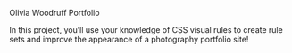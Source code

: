 Olivia Woodruff Portfolio

In this project, you’ll use your knowledge of CSS visual rules to create rule sets and improve the appearance of a photography portfolio site!